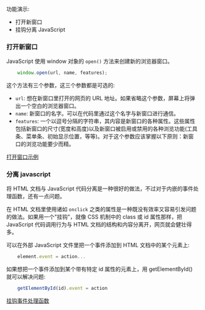 

功能演示:
* 打开新窗口
* 挂钩分离 JavaScript


### 打开新窗口

JavaScript 使用 window 对象的 `open()` 方法来创建新的浏览器窗口。
```js
    window.open(url, name, features);
```
这个方法有三个参数，这三个参数都是可选的:
* `url`: 想在新窗口里打开的网页的 URL 地址。如果省略这个参数，屏幕上将弹出一个空白的浏览器窗口。
* `name`: 新窗口的名字。可以在代码里通过这个名字与新窗口进行通信。
* `features`: 一个以逗号分隔的字符串，其内容是新窗口的各种属性。这些属性包括新窗口的尺寸(宽度和高度)以及新窗口被启用或禁用的各种浏览功能(工具条、菜单条、初始显示位置，等等)。对于这个参数应该掌握以下原则：新窗口的浏览功能要少而精。

[打开窗口示例](popup.html)

### 分离 javascript

将 HTML 文档与 JavaScript 代码分离是一种很好的做法，不过对于内嵌的事件处理函数，还有一点问题。

在 HTML 文档里使用诸如 `onclick` 之类的属性是一种既没有效率又容易引发问题的做法。如果用一个"挂钩"，就像 CSS 机制中的 class 或 id 属性那样，把 JavaScript 代码调用行为与 HTML 文档的结构和内容分离开，网页就会健壮得多。

可以在外部 JavaScript 文件里把一个事件添加到 HTML 文档中的某个元素上:
```js
    element.event = action...
```
如果想把一个事件添加到某个带有特定 id 属性的元素上，用 getElementById() 就可以解决问题:
```js
    getElementById(id).event = action
```

[挂钩事件处理函数](popup_hook.html)

